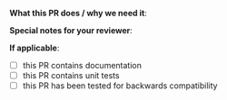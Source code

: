 <!--  Thanks for sending a pull request!  Here are some tips for you:
1. Make sure to read the Contributing Guide before submitting your PR:
https://github.com/helm/helm-mapkubeapis/blob/main/CONTRIBUTING.md
2. If this PR closes another issue, add 'closes #<issue number>' somewhere in the PR summary. GitHub will automatically close that issue when this PR gets merged. Alternatively, adding 'refs #<issue number>' will not close the issue, but help provide the reviewer more context.-->

**What this PR does / why we need it**:

**Special notes for your reviewer**:

**If applicable**:
- [ ] this PR contains documentation
- [ ] this PR contains unit tests
- [ ] this PR has been tested for backwards compatibility
